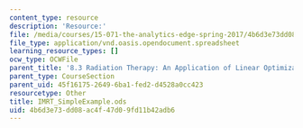 ```yaml
---
content_type: resource
description: 'Resource:'
file: /media/courses/15-071-the-analytics-edge-spring-2017/4b6d3e73dd08ac4f47d09fd11b42adb6_IMRT_SimpleExample.ods
file_type: application/vnd.oasis.opendocument.spreadsheet
learning_resource_types: []
ocw_type: OCWFile
parent_title: '8.3 Radiation Therapy: An Application of Linear Optimization '
parent_type: CourseSection
parent_uid: 45f16175-2649-6ba1-fed2-d4528a0cc423
resourcetype: Other
title: IMRT_SimpleExample.ods
uid: 4b6d3e73-dd08-ac4f-47d0-9fd11b42adb6
---
```

